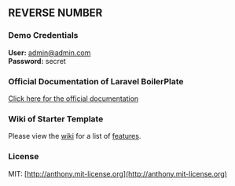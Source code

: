 ## REVERSE NUMBER

### Demo Credentials

**User:** admin@admin.com  
**Password:** secret

### Official Documentation of Laravel BoilerPlate

[Click here for the official documentation](http://laravel-boilerplate.com)

### Wiki of Starter Template

Please view the [wiki](https://github.com/rappasoft/laravel-5-boilerplate/wiki) for a list of [features](https://github.com/rappasoft/laravel-5-boilerplate/wiki#features).


### License

MIT: [http://anthony.mit-license.org](http://anthony.mit-license.org)

